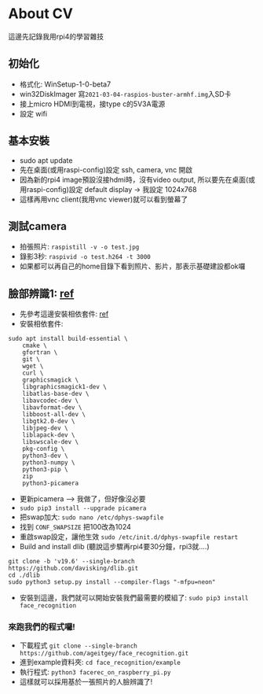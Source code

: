# About CV

這邊先記錄我用rpi4的學習雜技

## 初始化
- 格式化: WinSetup-1-0-beta7
- win32DiskImager 寫`2021-03-04-raspios-buster-armhf.img`入SD卡
- 接上micro HDMI到電視，接type c的5V3A電源
- 設定 wifi

## 基本安裝
- sudo apt update
- 先在桌面(或用raspi-config)設定 ssh, camera, vnc 開啟
- 因為新的rpi4 image預設沒接hdmi時，沒有video output, 所以要先在桌面(或用raspi-config)設定 default display -> 我設定 1024x768
- 這樣再用vnc client(我用vnc viewer)就可以看到螢幕了

## 測試camera
- 拍張照片: `raspistill -v -o test.jpg`
- 錄影3秒: `raspivid -o test.h264 -t 3000`
- 如果都可以再自己的home目錄下看到照片、影片，那表示基礎建設都ok囉

## 臉部辨識1: [ref](https://www.oursteam.com.tw/view-news.php?id=111)
- 先參考這邊安裝相依套件: [ref](https://gist.github.com/mrpjevans/9885e853b603ed046cbc5326b9942991)
- 安裝相依套件:
```
sudo apt install build-essential \
    cmake \
    gfortran \
    git \
    wget \
    curl \
    graphicsmagick \
    libgraphicsmagick1-dev \
    libatlas-base-dev \
    libavcodec-dev \
    libavformat-dev \
    libboost-all-dev \
    libgtk2.0-dev \
    libjpeg-dev \
    liblapack-dev \
    libswscale-dev \
    pkg-config \
    python3-dev \
    python3-numpy \
    python3-pip \
    zip
    python3-picamera
```
- 更新picamera --> 我做了，但好像沒必要
- `sudo pip3 install --upgrade picamera`
- 把swap加大: `sudo nano /etc/dphys-swapfile`
- 找到 `CONF_SWAPSIZE` 把100改為1024
- 重啟swap設定，讓他生效 `sudo /etc/init.d/dphys-swapfile restart`
- Build and install dlib (聽說這步驟再rpi4要30分鐘，rpi3就....)
```
git clone -b 'v19.6' --single-branch https://github.com/davisking/dlib.git
cd ./dlib
sudo python3 setup.py install --compiler-flags "-mfpu=neon"
```
- 安裝到這邊，我們就可以開始安裝我們最需要的模組了: `sudo pip3 install face_recognition`

### 來跑我們的程式囉!
- 下載程式 `git clone --single-branch https://github.com/ageitgey/face_recognition.git`
- 進到example資料夾: `cd face_recognition/example`
- 執行程式: `python3 facerec_on_raspberry_pi.py`
- 這樣就可以採用基於一張照片的人臉辨識了!

